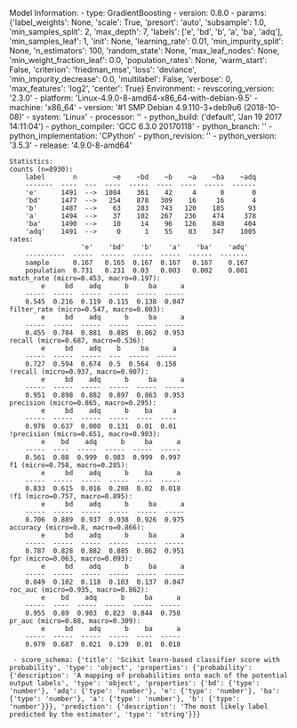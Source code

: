 Model Information:
	 - type: GradientBoosting
	 - version: 0.8.0
	 - params: {'label_weights': None, 'scale': True, 'presort': 'auto', 'subsample': 1.0, 'min_samples_split': 2, 'max_depth': 7, 'labels': ['e', 'bd', 'b', 'a', 'ba', 'adq'], 'min_samples_leaf': 1, 'init': None, 'learning_rate': 0.01, 'min_impurity_split': None, 'n_estimators': 100, 'random_state': None, 'max_leaf_nodes': None, 'min_weight_fraction_leaf': 0.0, 'population_rates': None, 'warm_start': False, 'criterion': 'friedman_mse', 'loss': 'deviance', 'min_impurity_decrease': 0.0, 'multilabel': False, 'verbose': 0, 'max_features': 'log2', 'center': True}
	Environment:
	 - revscoring_version: '2.3.0'
	 - platform: 'Linux-4.9.0-8-amd64-x86_64-with-debian-9.5'
	 - machine: 'x86_64'
	 - version: '#1 SMP Debian 4.9.110-3+deb9u6 (2018-10-08)'
	 - system: 'Linux'
	 - processor: ''
	 - python_build: ('default', 'Jan 19 2017 14:11:04')
	 - python_compiler: 'GCC 6.3.0 20170118'
	 - python_branch: ''
	 - python_implementation: 'CPython'
	 - python_revision: ''
	 - python_version: '3.5.3'
	 - release: '4.9.0-8-amd64'
	
	Statistics:
	counts (n=8930):
		label       n         ~e    ~bd    ~b    ~a    ~ba    ~adq
		-------  ----  ---  ----  -----  ----  ----  -----  ------
		'e'      1491  -->  1084    361    42     4      0       0
		'bd'     1477  -->   254    878   309    16     16       4
		'b'      1487  -->    63    283   743   120    185      93
		'a'      1494  -->    37    102   267   236    474     378
		'ba'     1490  -->    10     14    96   126    840     404
		'adq'    1491  -->     0      1    55    83    347    1005
	rates:
		              'e'    'bd'    'b'    'a'    'ba'    'adq'
		----------  -----  ------  -----  -----  ------  -------
		sample      0.167   0.165  0.167  0.167   0.167    0.167
		population  0.731   0.231  0.03   0.003   0.002    0.001
	match_rate (micro=0.453, macro=0.197):
		    e     bd    adq      b     ba      a
		-----  -----  -----  -----  -----  -----
		0.545  0.216  0.119  0.115  0.138  0.047
	filter_rate (micro=0.547, macro=0.803):
		    e     bd    adq      b     ba      a
		-----  -----  -----  -----  -----  -----
		0.455  0.784  0.881  0.885  0.862  0.953
	recall (micro=0.687, macro=0.536):
		    e     bd    adq    b     ba      a
		-----  -----  -----  ---  -----  -----
		0.727  0.594  0.674  0.5  0.564  0.158
	!recall (micro=0.937, macro=0.907):
		    e     bd    adq      b     ba      a
		-----  -----  -----  -----  -----  -----
		0.951  0.898  0.882  0.897  0.863  0.953
	precision (micro=0.865, macro=0.295):
		    e     bd    adq      b    ba     a
		-----  -----  -----  -----  ----  ----
		0.976  0.637  0.008  0.131  0.01  0.01
	!precision (micro=0.651, macro=0.903):
		    e    bd    adq      b     ba      a
		-----  ----  -----  -----  -----  -----
		0.561  0.88  0.999  0.983  0.999  0.997
	f1 (micro=0.758, macro=0.285):
		    e     bd    adq      b    ba      a
		-----  -----  -----  -----  ----  -----
		0.833  0.615  0.016  0.208  0.02  0.018
	!f1 (micro=0.757, macro=0.895):
		    e     bd    adq      b     ba      a
		-----  -----  -----  -----  -----  -----
		0.706  0.889  0.937  0.938  0.926  0.975
	accuracy (micro=0.8, macro=0.866):
		    e     bd    adq      b     ba      a
		-----  -----  -----  -----  -----  -----
		0.787  0.828  0.882  0.885  0.862  0.951
	fpr (micro=0.063, macro=0.093):
		    e     bd    adq      b     ba      a
		-----  -----  -----  -----  -----  -----
		0.049  0.102  0.118  0.103  0.137  0.047
	roc_auc (micro=0.935, macro=0.862):
		    e    bd    adq      b     ba      a
		-----  ----  -----  -----  -----  -----
		0.955  0.89  0.903  0.823  0.844  0.758
	pr_auc (micro=0.88, macro=0.309):
		    e     bd    adq      b    ba      a
		-----  -----  -----  -----  ----  -----
		0.979  0.687  0.021  0.139  0.01  0.018
	
	 - score_schema: {'title': 'Scikit learn-based classifier score with probability', 'type': 'object', 'properties': {'probability': {'description': 'A mapping of probabilities onto each of the potential output labels', 'type': 'object', 'properties': {'bd': {'type': 'number'}, 'adq': {'type': 'number'}, 'e': {'type': 'number'}, 'ba': {'type': 'number'}, 'a': {'type': 'number'}, 'b': {'type': 'number'}}}, 'prediction': {'description': 'The most likely label predicted by the estimator', 'type': 'string'}}}

